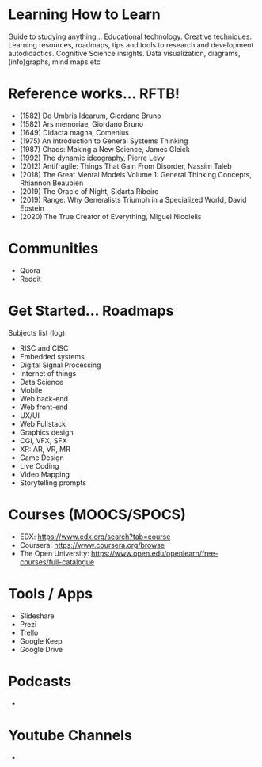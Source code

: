 # Learning How to Learn
Guide to studying anything... Educational technology. Creative techniques. Learning resources, roadmaps, tips and tools to research and development autodidactics. Cognitive Science insights. Data visualization, diagrams, (info)graphs, mind maps etc 

# Reference works... RFTB!
- (1582) De Umbris Idearum, Giordano Bruno
- (1582) Ars memoriae, Giordano Bruno
- (1649) Didacta magna, Comenius 
- (1975) An Introduction to General Systems Thinking
- (1987) Chaos: Making a New Science, James Gleick
- (1992) The dynamic ideography, Pierre Levy 
- (2012) Antifragile: Things That Gain From Disorder, Nassim Taleb
- (2018) The Great Mental Models Volume 1: General Thinking Concepts, Rhiannon Beaubien
- (2019) The Oracle of Night, Sidarta Ribeiro
- (2019) Range: Why Generalists Triumph in a Specialized World, David Epstein
- (2020) The True Creator of Everything, Miguel Nicolelis 

# Communities
- Quora
- Reddit

# Get Started... Roadmaps
Subjects list (log):
- RISC and CISC
- Embedded systems
- Digital Signal Processing
- Internet of things
- Data Science
- Mobile
- Web back-end
- Web front-end
- UX/UI
- Web Fullstack
- Graphics design
- CGI, VFX, SFX
- XR: AR, VR, MR
- Game Design
- Live Coding
- Video Mapping
- Storytelling prompts

# Courses (MOOCS/SPOCS)
- EDX: https://www.edx.org/search?tab=course
- Coursera: https://www.coursera.org/browse
- The Open University: https://www.open.edu/openlearn/free-courses/full-catalogue

# Tools / Apps
- Slideshare
- Prezi
- Trello
- Google Keep
- Google Drive

# Podcasts
- 

# Youtube Channels
- 

